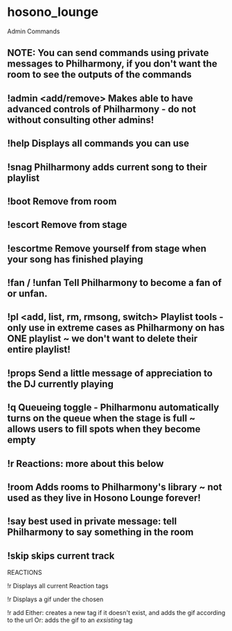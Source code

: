 # hosono_lounge
Admin Commands

NOTE: You can send commands using private messages to Philharmony, if you don't want the room to see the outputs of the commands
---

!admin <add/remove> <user>
Makes <user> able to have advanced controls of Philharmony - do not without consulting other admins!
-
  
!help
Displays all commands you can use
-
  
!snag
Philharmony adds current song to their playlist
-
  
!boot <user>
Remove <user> from room
-
  
!escort
Remove <user> from stage
-
  
!escortme
Remove yourself from stage when your song has finished playing
-
  
!fan <user> / !unfan <user>
Tell Philharmony to become a fan of <user> or unfan.
-

!pl <add, list, rm, rmsong, switch>
Playlist tools - only use in extreme cases as Philharmony on has ONE playlist ~ we don't want to delete their entire playlist!
-

!props
Send a little message of appreciation to the DJ currently playing
-
  
!q
Queueing toggle - Philharmonu automatically turns on the queue when the stage is full ~ allows users to fill spots when they become empty
-

!r
Reactions: more about this below
-
  
!room
Adds rooms to Philharmony's library ~ not used as they live in Hosono Lounge forever!
-
  
!say
best used in private message: tell Philharmony to say something in the room
-
  
!skip
skips current track
-
  
  
REACTIONS
  
!r
Displays all current Reaction tags
  
!r <tag>
Displays a gif under the chosen <tag>
  
!r add <tag> <gif url>
Either: creates a new tag if it doesn't exist, and adds the gif according to the url
Or: adds the gif to an *exsisting* tag
